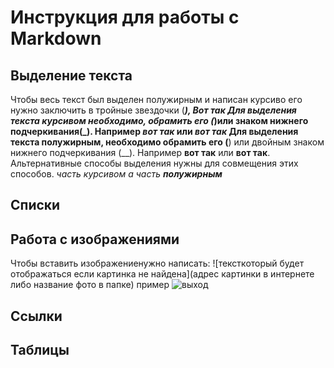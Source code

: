 # Инструкция для работы с Markdown

## Выделение текста
Чтобы весь текст был выделен полужирным и написан курсиво его нужно заключить в тройные звездочки (***), ***Вот так***
Для выделения текста курсивом необходимо, обрамить его (*)или знаком нижнего подчеркивания(_). Например *вот так* или _вот так_
Для выделения текста полужирным, необходимо обрамить его  (**) или двойным знаком нижнего подчеркивания (__). Например **вот так** или __вот так__.
Альтернативные способы выделения нужны для совмещения этих способов. _часть курсивом а часть **полужирным**_

## Списки

## Работа с изображениями
Чтобы вставить изображениенужно написать:
![тексткоторый будет отображаться если картинка не найдена](адрес картинки в интернете либо название фото в папке)
пример
![выход](exit.JPG)
## Ссылки

## Таблицы